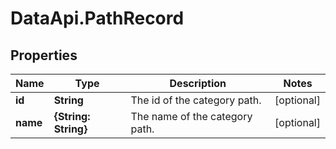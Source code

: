 # DataApi.PathRecord

## Properties
Name | Type | Description | Notes
------------ | ------------- | ------------- | -------------
**id** | **String** | The id of the category path. | [optional] 
**name** | **{String: String}** | The name of the category path. | [optional] 
